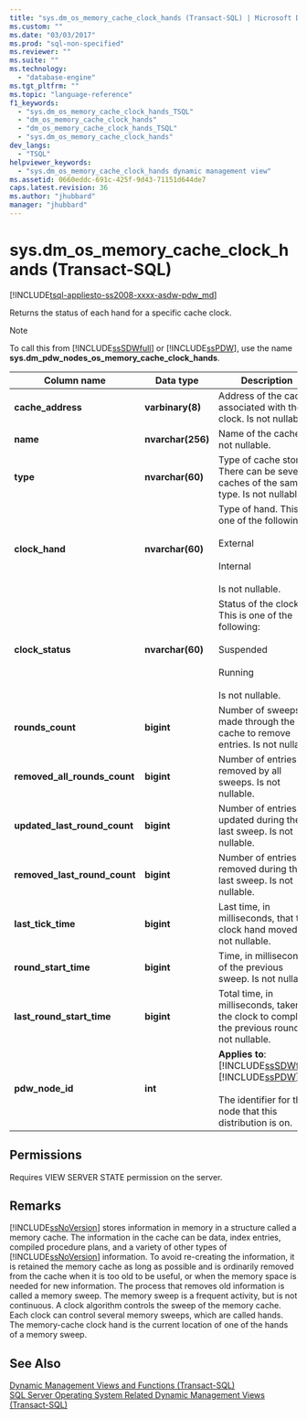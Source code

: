 ```yaml
---
title: "sys.dm_os_memory_cache_clock_hands (Transact-SQL) | Microsoft Docs"
ms.custom: ""
ms.date: "03/03/2017"
ms.prod: "sql-non-specified"
ms.reviewer: ""
ms.suite: ""
ms.technology: 
  - "database-engine"
ms.tgt_pltfrm: ""
ms.topic: "language-reference"
f1_keywords: 
  - "sys.dm_os_memory_cache_clock_hands_TSQL"
  - "dm_os_memory_cache_clock_hands"
  - "dm_os_memory_cache_clock_hands_TSQL"
  - "sys.dm_os_memory_cache_clock_hands"
dev_langs: 
  - "TSQL"
helpviewer_keywords: 
  - "sys.dm_os_memory_cache_clock_hands dynamic management view"
ms.assetid: 0660eddc-691c-425f-9d43-71151d644de7
caps.latest.revision: 36
ms.author: "jhubbard"
manager: "jhubbard"
---
```

# sys.dm_os_memory_cache_clock_hands (Transact-SQL)
[!INCLUDE[tsql-appliesto-ss2008-xxxx-asdw-pdw_md](../../relational-databases/system-catalog-views/includes/tsql-appliesto-ss2008-xxxx-asdw-pdw-md.md)]

  Returns the status of each hand for a specific cache clock.  
  
> [!NOTE]  
>  To call this from [!INCLUDE[ssSDWfull](../../relational-databases/security/encryption/includes/sssdwfull-md.md)] or [!INCLUDE[ssPDW](../../database-engine/configure/windows/includes/sspdw-md.md)], use the name **sys.dm_pdw_nodes_os_memory_cache_clock_hands**.  
  
|Column name|Data type|Description|  
|-----------------|---------------|-----------------|  
|**cache_address**|**varbinary(8)**|Address of the cache associated with the clock. Is not nullable.|  
|**name**|**nvarchar(256)**|Name of the cache. Is not nullable.|  
|**type**|**nvarchar(60)**|Type of cache store. There can be several caches of the same type. Is not nullable.|  
|**clock_hand**|**nvarchar(60)**|Type of hand. This is one of the following:<br /><br /> External<br /><br /> Internal<br /><br /> Is not nullable.|  
|**clock_status**|**nvarchar(60)**|Status of the clock. This is one of the following:<br /><br /> Suspended<br /><br /> Running<br /><br /> Is not nullable.|  
|**rounds_count**|**bigint**|Number of sweeps made through the cache to remove entries. Is not nullable.|  
|**removed_all_rounds_count**|**bigint**|Number of entries removed by all sweeps. Is not nullable.|  
|**updated_last_round_count**|**bigint**|Number of entries updated during the last sweep. Is not nullable.|  
|**removed_last_round_count**|**bigint**|Number of entries removed during the last sweep. Is not nullable.|  
|**last_tick_time**|**bigint**|Last time, in milliseconds, that the clock hand moved. Is not nullable.|  
|**round_start_time**|**bigint**|Time, in milliseconds, of the previous sweep. Is not nullable.|  
|**last_round_start_time**|**bigint**|Total time, in milliseconds, taken by the clock to complete the previous round. Is not nullable.|  
|**pdw_node_id**|**int**|**Applies to**: [!INCLUDE[ssSDWfull](../../relational-databases/security/encryption/includes/sssdwfull-md.md)], [!INCLUDE[ssPDW](../../database-engine/configure/windows/includes/sspdw-md.md)]<br /><br /> The identifier for the node that this distribution is on.|  
  
## Permissions  
 Requires VIEW SERVER STATE permission on the server.  
  
## Remarks  
 [!INCLUDE[ssNoVersion](../../advanced-analytics/r-services/includes/ssnoversion-md.md)] stores information in memory in a structure called a memory cache. The information in the cache can be data, index entries, compiled procedure plans, and a variety of other types of [!INCLUDE[ssNoVersion](../../advanced-analytics/r-services/includes/ssnoversion-md.md)] information. To avoid re-creating the information, it is retained the memory cache as long as possible and is ordinarily removed from the cache when it is too old to be useful, or when the memory space is needed for new information. The process that removes old information is called a memory sweep. The memory sweep is a frequent activity, but is not continuous. A clock algorithm controls the sweep of the memory cache. Each clock can control several memory sweeps, which are called hands. The memory-cache clock hand is the current location of one of the hands of a memory sweep.  
  
## See Also  
 [Dynamic Management Views and Functions &#40;Transact-SQL&#41;](../Topic/Dynamic%20Management%20Views%20and%20Functions%20\(Transact-SQL\).md)   
 [SQL Server Operating System Related Dynamic Management Views &#40;Transact-SQL&#41;](../../relational-databases/system-dynamic-management-views/sql-server-operating-system-related-dynamic-management-views-transact-sql.md)  
  
  

